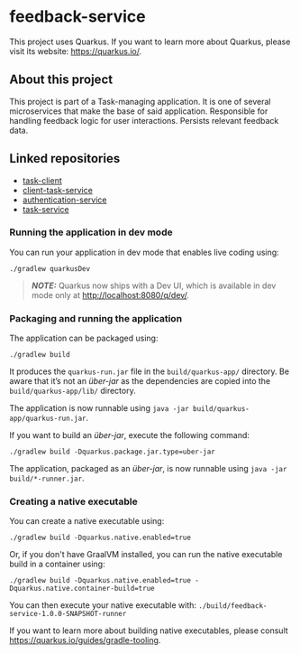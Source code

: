# feedback-service

This project uses Quarkus.
If you want to learn more about Quarkus, please visit its website: <https://quarkus.io/>.

## About this project
This project is part of a Task-managing application. It is one of several microservices that make the base
of said application. Responsible for handling feedback logic for user interactions. Persists relevant feedback data.

## Linked repositories
- [task-client](https://github.com/johlun2325/task-client)
- [client-task-service](https://github.com/johlun2325/client-task-service)
- [authentication-service](https://github.com/johlun2325/authentication-service)
- [task-service](https://github.com/johlun2325/task-service)


### Running the application in dev mode

You can run your application in dev mode that enables live coding using:

```shell script
./gradlew quarkusDev
```

> **_NOTE:_**  Quarkus now ships with a Dev UI, which is available in dev mode only at <http://localhost:8080/q/dev/>.

### Packaging and running the application

The application can be packaged using:

```shell script
./gradlew build
```

It produces the `quarkus-run.jar` file in the `build/quarkus-app/` directory.
Be aware that it’s not an _über-jar_ as the dependencies are copied into the `build/quarkus-app/lib/` directory.

The application is now runnable using `java -jar build/quarkus-app/quarkus-run.jar`.

If you want to build an _über-jar_, execute the following command:

```shell script
./gradlew build -Dquarkus.package.jar.type=uber-jar
```

The application, packaged as an _über-jar_, is now runnable using `java -jar build/*-runner.jar`.

### Creating a native executable

You can create a native executable using:

```shell script
./gradlew build -Dquarkus.native.enabled=true
```

Or, if you don't have GraalVM installed, you can run the native executable build in a container using:

```shell script
./gradlew build -Dquarkus.native.enabled=true -Dquarkus.native.container-build=true
```

You can then execute your native executable with: `./build/feedback-service-1.0.0-SNAPSHOT-runner`

If you want to learn more about building native executables, please consult <https://quarkus.io/guides/gradle-tooling>.

